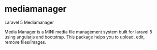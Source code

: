 # mediamanager
Laravel 5 Mediamanager

Media Manager is a MINI media file management system built for laravel 5 using angularjs and bootstrap. This package helps you to 
upload, edit, remove files/images.
